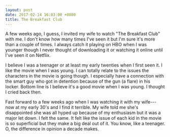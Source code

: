 ```yaml
---
layout: post
date: 2017-02-14 16:03:00 +0800
title: The Breakfast Club
---
```

A few weeks ago, I guess, I invited my wife to watch "The Breakfast Club" with me.
I don't know how many times I've seen it but I'm sure it's more than a couple of
times. I always catch it playing on HBO when I was younger though I never thought
of downloading it or watching it online until I've seen it on Netflix.

I believe I was a teenager or at least my early twenties when I first seen it.
I like the movie when I was young. I can totally relate to the issues the
characters in the movie is going though. I especially have a connection with the
smart guy who got in detention because of the gun (a flare) in his locker.
Bottom line is I believe it's a good movie when I was young. I thought I cried
back then.

Fast forward to a few weeks ago when I was watching it with my wife---now at my
early 30's and I find it terrible. My wife told me she's disappointed she was
all hyped up because of my enthusiasm but it was a major let down. I felt the
same. It felt like the issue of each kid in the movie is so superficial but they
make a big deal out of it. You know, like a teenager. O, the difference in opinion
a decade makes.
